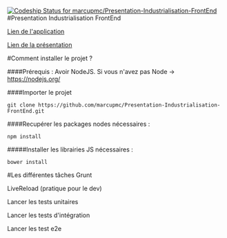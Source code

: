 [ ![Codeship Status for marcupmc/Presentation-Industrialisation-FrontEnd](https://codeship.com/projects/b2aa31d0-d3f1-0132-bc32-6a9d26101b06/status?branch=master)](https://codeship.com/projects/77713)
#Presentation Industrialisation FrontEnd

[Lien de l'application](http://marcupmc.github.io/Presentation-Industrialisation-FrontEnd/app/)

[Lien de la présentation](http://slides.com/marcgregoire/industrialisationfrontend#/)

#Comment installer le projet ?

####Prérequis : 
Avoir NodeJS. Si vous n'avez pas Node -> https://nodejs.org/

####Importer le projet

```
git clone https://github.com/marcupmc/Presentation-Industrialisation-FrontEnd.git
```

####Recupérer les packages nodes nécessaires :

```
npm install 
```

#####Installer les librairies JS nécessaires :

```
bower install
```

#Les différentes tâches Grunt

LiveReload (pratique pour le dev)

Lancer les tests unitaires

Lancer les tests d'intégration

Lancer les test e2e